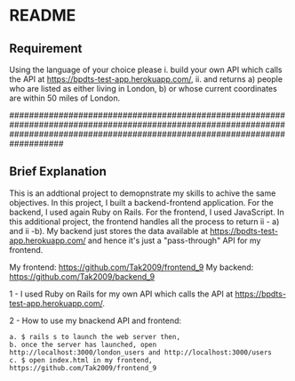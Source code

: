 # README

## Requirement
Using the language of your choice please 
    i. build your own API which calls the API at https://bpdts-test-app.herokuapp.com/, 
    ii. and returns 
        a) people who are listed as either living in London,
        b) or whose current coordinates are within 50 miles of London. 


###################################################################################################################################################################################

## Brief Explanation

This is an addtional project to demopnstrate my skills to achive the same objectives. In this project, I built a backend-frontend application.
For the backend, I used again Ruby on Rails. For the frontend, I used JavaScript.
In this additional project, the frontend handles all the process to return ii - a) and ii -b). My backend just stores the data available
at https://bpdts-test-app.herokuapp.com/ and hence it's just a "pass-through" API for my frontend.

My frontend: https://github.com/Tak2009/frontend_9
My backend: https://github.com/Tak2009/backend_9

1 - I used Ruby on Rails for my own API which calls the API at https://bpdts-test-app.herokuapp.com/.

2 - How to use my bnackend API and frontend:

    a. $ rails s to launch the web server then,
    b. once the server has launched, open http://localhost:3000/london_users and http://localhost:3000/users
    c. $ open index.html in my frontend, https://github.com/Tak2009/frontend_9

